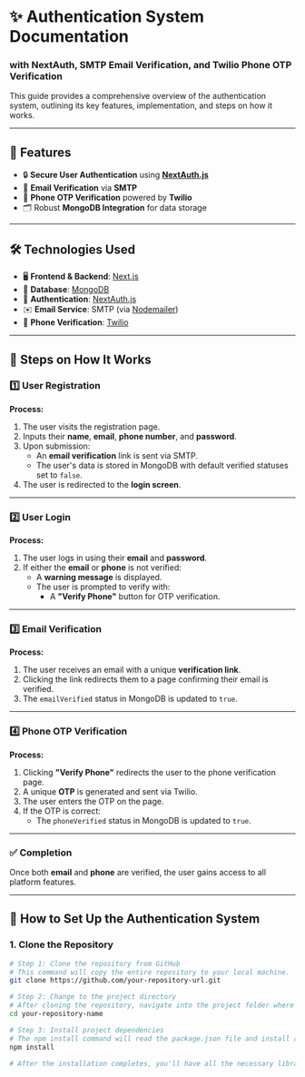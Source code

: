 # ✨ Authentication System Documentation  
### with NextAuth, SMTP Email Verification, and Twilio Phone OTP Verification

This guide provides a comprehensive overview of the authentication system, outlining its key features, implementation, and steps on how it works.

---

## 🚀 Features

- 🔒 **Secure User Authentication** using [**NextAuth.js**](https://next-auth.js.org)
- 📧 **Email Verification** via **SMTP**
- 📱 **Phone OTP Verification** powered by **Twilio**
- 🗂️ Robust **MongoDB Integration** for data storage

---

## 🛠 Technologies Used

- 🖥️ **Frontend & Backend**: [Next.js](https://nextjs.org)
- 📂 **Database**: [MongoDB](https://www.mongodb.com)
- 🔑 **Authentication**: [NextAuth.js](https://next-auth.js.org)
- ✉️ **Email Service**: SMTP (via [Nodemailer](https://nodemailer.com/))
- 📲 **Phone Verification**: [Twilio](https://www.twilio.com)

---

## 📝 Steps on How It Works

### 1️⃣ **User Registration**

**Process:**

1. The user visits the registration page.
2. Inputs their **name**, **email**, **phone number**, and **password**.
3. Upon submission:
    - An **email verification** link is sent via SMTP.
    - The user's data is stored in MongoDB with default verified statuses set to `false`.
4. The user is redirected to the **login screen**.

---

### 2️⃣ **User Login**

**Process:**

1. The user logs in using their **email** and **password**.
2. If either the **email** or **phone** is not verified:
    - A **warning message** is displayed.
    - The user is prompted to verify with:
        - A **"Verify Phone"** button for OTP verification.

---

### 3️⃣ **Email Verification**

**Process:**

1. The user receives an email with a unique **verification link**.
2. Clicking the link redirects them to a page confirming their email is verified.
3. The `emailVerified` status in MongoDB is updated to `true`.

---

### 4️⃣ **Phone OTP Verification**

**Process:**

1. Clicking **"Verify Phone"** redirects the user to the phone verification page.
2. A unique **OTP** is generated and sent via Twilio.
3. The user enters the OTP on the page.
4. If the OTP is correct:
    - The `phoneVerified` status in MongoDB is updated to `true`.

---

### ✅ **Completion**

Once both **email** and **phone** are verified, the user gains access to all platform features.

---

## 🔧 How to Set Up the Authentication System

### 1. **Clone the Repository**

```bash
# Step 1: Clone the repository from GitHub
# This command will copy the entire repository to your local machine.
git clone https://github.com/your-repository-url.git

# Step 2: Change to the project directory
# After cloning the repository, navigate into the project folder where all the source code resides.
cd your-repository-name

# Step 3: Install project dependencies
# The npm install command will read the package.json file and install all the required packages and dependencies listed there.
npm install

# After the installation completes, you'll have all the necessary libraries and tools to run the project.

